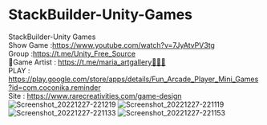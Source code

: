 # StackBuilder-Unity-Games
StackBuilder-Unity Games<br />
Show Game :https://www.youtube.com/watch?v=7JyAtvPV3tg<br />
Group :https://t.me/Unity_Free_Source<br />
🎨Game Artist : https://t.me/maria_artgallery👱🏻‍♀️<br />
PLAY : https://play.google.com/store/apps/details/Fun_Arcade_Player_Mini_Games?id=com.coconika.reminder<br />
Site : https://www.rarecreativities.com/game-design <br />
![Screenshot_20221227-221219](https://user-images.githubusercontent.com/83016119/209717527-87145c69-fcb5-44bf-936c-c5adc34f4baf.png)
![Screenshot_20221227-221119](https://user-images.githubusercontent.com/83016119/209717535-76535ab5-aecd-4e08-9dc1-33dfee4d2059.png)
![Screenshot_20221227-221133](https://user-images.githubusercontent.com/83016119/209717537-bb2c2f08-c19f-4245-800c-d82dfedea965.png)
![Screenshot_20221227-221153](https://user-images.githubusercontent.com/83016119/209717541-497d05fd-d532-4b97-92a7-062352a1d573.png)
